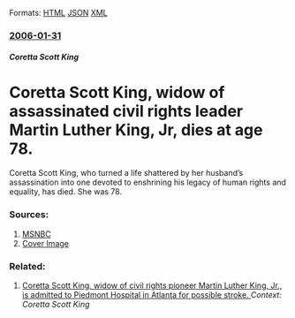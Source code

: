 
Formats: [HTML](/news/2006/01/31/coretta-scott-king-widow-of-assassinated-civil-rights-leader-martin-luther-king-jr-dies-at-age-78.html)  [JSON](/news/2006/01/31/coretta-scott-king-widow-of-assassinated-civil-rights-leader-martin-luther-king-jr-dies-at-age-78.json)  [XML](/news/2006/01/31/coretta-scott-king-widow-of-assassinated-civil-rights-leader-martin-luther-king-jr-dies-at-age-78.xml)  

### [2006-01-31](/news/2006/01/31/index.md)

##### Coretta Scott King
#  Coretta Scott King, widow of assassinated civil rights leader Martin Luther King, Jr, dies at age 78. 

Coretta Scott King, who turned a life shattered by her husband&#8217;s assassination into one devoted to enshrining his legacy of human rights and equality, has died. She was 78.


### Sources:

1. [MSNBC](http://www.msnbc.msn.com/id/11110291/)
1. [Cover Image](http://media1.s-nbcnews.com/j/msnbc/Components/Video/060131/nn_bwms_king_060131.standard.jpg)

### Related:

1. [ Coretta Scott King, widow of civil rights pioneer Martin Luther King, Jr., is admitted to Piedmont Hospital in Atlanta for possible stroke. ](/news/2005/08/16/coretta-scott-king-widow-of-civil-rights-pioneer-martin-luther-king-jr-is-admitted-to-piedmont-hospital-in-atlanta-for-possible-stroke.md) _Context: Coretta Scott King_
